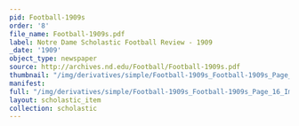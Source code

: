 ```yaml
---
pid: Football-1909s
order: '8'
file_name: Football-1909s.pdf
label: Notre Dame Scholastic Football Review - 1909
_date: '1909'
object_type: newspaper
source: http://archives.nd.edu/Football/Football-1909s.pdf
thumbnail: "/img/derivatives/simple/Football-1909s_Football-1909s_Page_16_Image_0001/thumbnail.jpg"
manifest:
full: "/img/derivatives/simple/Football-1909s_Football-1909s_Page_16_Image_0001/fullwidth.jpg"
layout: scholastic_item
collection: scholastic
---
```

